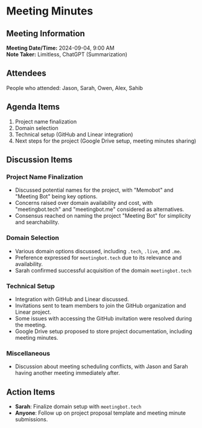 # Meeting Minutes

## Meeting Information

**Meeting Date/Time:** 2024-09-04, 9:00 AM  
**Note Taker:** Limitless, ChatGPT (Summarization)

## Attendees

People who attended: Jason, Sarah, Owen, Alex, Sahib

## Agenda Items

1. Project name finalization
2. Domain selection
3. Technical setup (GitHub and Linear integration)
4. Next steps for the project (Google Drive setup, meeting minutes sharing)

## Discussion Items

### Project Name Finalization

- Discussed potential names for the project, with "Memobot" and "Meeting Bot" being key options.
- Concerns raised over domain availability and cost, with "meetingbot.tech" and "meetingbot.me" considered as alternatives.
- Consensus reached on naming the project "Meeting Bot" for simplicity and searchability.

### Domain Selection

- Various domain options discussed, including `.tech`, `.live`, and `.me`.
- Preference expressed for `meetingbot.tech` due to its relevance and availability.
- Sarah confirmed successful acquisition of the domain `meetingbot.tech`

### Technical Setup

- Integration with GitHub and Linear discussed.
- Invitations sent to team members to join the GitHub organization and Linear project.
- Some issues with accessing the GitHub invitation were resolved during the meeting.
- Google Drive setup proposed to store project documentation, including meeting minutes.

### Miscellaneous

- Discussion about meeting scheduling conflicts, with Jason and Sarah having another meeting immediately after.

## Action Items

- **Sarah**: Finalize domain setup with `meetingbot.tech`
- **Anyone**: Follow up on project proposal template and meeting minute submissions.
